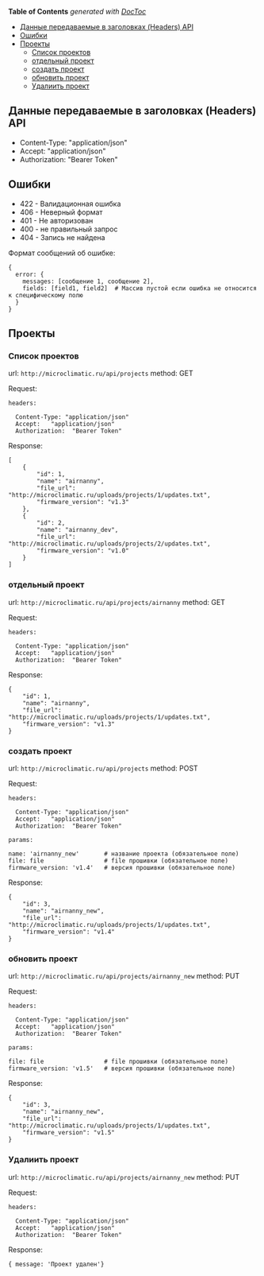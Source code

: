 <!-- START doctoc generated TOC please keep comment here to allow auto update -->
<!-- DON'T EDIT THIS SECTION, INSTEAD RE-RUN doctoc TO UPDATE -->
**Table of Contents**  *generated with [DocToc](https://github.com/thlorenz/doctoc)*

- [Данные передаваемые в заголовках (Headers) API](#%D0%B4%D0%B0%D0%BD%D0%BD%D1%8B%D0%B5-%D0%BF%D0%B5%D1%80%D0%B5%D0%B4%D0%B0%D0%B2%D0%B0%D0%B5%D0%BC%D1%8B%D0%B5-%D0%B2-%D0%B7%D0%B0%D0%B3%D0%BE%D0%BB%D0%BE%D0%B2%D0%BA%D0%B0%D1%85-headers-api)
- [Ошибки](#%D0%BE%D1%88%D0%B8%D0%B1%D0%BA%D0%B8)
- [Проекты](#%D0%BF%D1%80%D0%BE%D0%B5%D0%BA%D1%82%D1%8B)
  - [Список проектов](#%D1%81%D0%BF%D0%B8%D1%81%D0%BE%D0%BA-%D0%BF%D1%80%D0%BE%D0%B5%D0%BA%D1%82%D0%BE%D0%B2)
  - [отдельный проект](#%D0%BE%D1%82%D0%B4%D0%B5%D0%BB%D1%8C%D0%BD%D1%8B%D0%B9-%D0%BF%D1%80%D0%BE%D0%B5%D0%BA%D1%82)
  - [создать проект](#%D1%81%D0%BE%D0%B7%D0%B4%D0%B0%D1%82%D1%8C-%D0%BF%D1%80%D0%BE%D0%B5%D0%BA%D1%82)
  - [обновить проект](#%D0%BE%D0%B1%D0%BD%D0%BE%D0%B2%D0%B8%D1%82%D1%8C-%D0%BF%D1%80%D0%BE%D0%B5%D0%BA%D1%82)
  - [Удалиить проект](#%D1%83%D0%B4%D0%B0%D0%BB%D0%B8%D0%B8%D1%82%D1%8C-%D0%BF%D1%80%D0%BE%D0%B5%D0%BA%D1%82)

<!-- END doctoc generated TOC please keep comment here to allow auto update -->

## Данные передаваемые в заголовках (Headers) API
  * Content-Type:   "application/json"
  * Accept:         "application/json"
  * Authorization:  "Bearer Token"

## Ошибки
  * 422 - Валидационная ошибка
  * 406 - Неверный формат
  * 401 - Не авторизован
  * 400 - не правильный запрос
  * 404 - Запись не найдена

  Формат сообщений об ошибке:

    {
      error: {
        messages: [сообщение 1, сообщение 2],
        fields: [field1, field2]  # Массив пустой если ошибка не относится к специфическому полю
      }
    }

## Проекты

### Список проектов
  url: `http://microclimatic.ru/api/projects`
  method: GET

  Request:

    headers:

      Content-Type: "application/json"
      Accept:   "application/json"
      Authorization:  "Bearer Token"

  Response:

    [
        {
            "id": 1,
            "name": "airnanny",
            "file_url": "http://microclimatic.ru/uploads/projects/1/updates.txt",
            "firmware_version": "v1.3"
        },
        {
            "id": 2,
            "name": "airnanny_dev",
            "file_url": "http://microclimatic.ru/uploads/projects/2/updates.txt",
            "firmware_version": "v1.0"
        }
    ]

### отдельный проект
  url: `http://microclimatic.ru/api/projects/airnanny`
  method: GET

  Request:

    headers:

      Content-Type: "application/json"
      Accept:   "application/json"
      Authorization:  "Bearer Token"

  Response:

    {
        "id": 1,
        "name": "airnanny",
        "file_url": "http://microclimatic.ru/uploads/projects/1/updates.txt",
        "firmware_version": "v1.3"
    }

### создать проект
  url: `http://microclimatic.ru/api/projects`
  method: POST

  Request:

    headers:

      Content-Type: "application/json"
      Accept:   "application/json"
      Authorization:  "Bearer Token"

    params:

    name: 'airnanny_new'       # название проекта (обязательное поле)
    file: file                 # file прошивки (обязательное поле)
    firmware_version: 'v1.4'   # версия прошивки (обязательное поле)

  Response:

    {
        "id": 3,
        "name": "airnanny_new",
        "file_url": "http://microclimatic.ru/uploads/projects/1/updates.txt",
        "firmware_version": "v1.4"
    }

### обновить проект
  url: `http://microclimatic.ru/api/projects/airnanny_new`
  method: PUT

  Request:

    headers:

      Content-Type: "application/json"
      Accept:   "application/json"
      Authorization:  "Bearer Token"

    params:

    file: file                 # file прошивки (обязательное поле)
    firmware_version: 'v1.5'   # версия прошивки (обязательное поле)

  Response:

    {
        "id": 3,
        "name": "airnanny_new",
        "file_url": "http://microclimatic.ru/uploads/projects/1/updates.txt",
        "firmware_version": "v1.5"
    }

### Удалиить проект
  url: `http://microclimatic.ru/api/projects/airnanny_new`
  method: PUT

  Request:

    headers:

      Content-Type: "application/json"
      Accept:   "application/json"
      Authorization:  "Bearer Token"


  Response:

    { message: 'Проект удален'}

